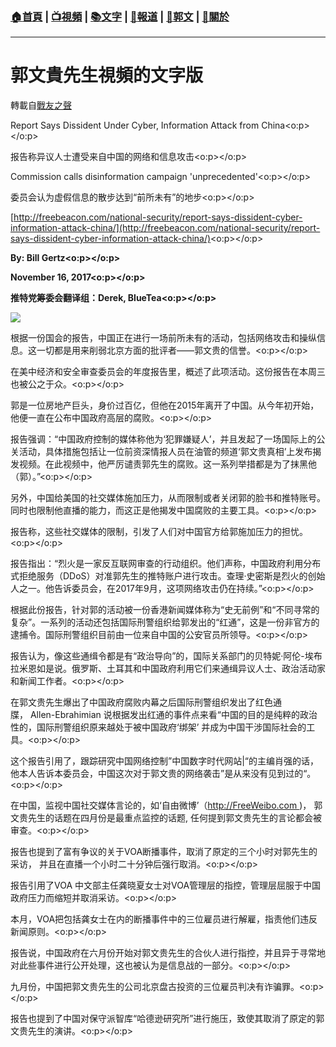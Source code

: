 ###  [:house:首頁](https://github.com/ourhimalayas/home) | [:tv:視頻](https://github.com/ourhimalayas/videos) | [:books:文字](https://github.com/ourhimalayas/txt) | [:newspaper:報道](https://github.com/ourhimalayas/news) | [:eagle:郭文](https://github.com/ourhimalayas/guomedia) | [:pray:關於](https://github.com/ourhimalayas/home/tree/master/about)
---
# 郭文貴先生視頻的文字版
轉載自[戰友之聲](http://littleantvoice.blogspot.com)

Report Says Dissident Under Cyber, Information Attack from China<o:p></o:p>

报告称异议人士遭受来自中国的网络和信息攻击<o:p></o:p>



Commission calls disinformation campaign 'unprecedented'<o:p></o:p>

委员会认为虚假信息的散步达到“前所未有”的地步<o:p></o:p>



[http://freebeacon.com/national-security/report-says-dissident-cyber-information-attack-china/](http://freebeacon.com/national-security/report-says-dissident-cyber-information-attack-china/)<o:p></o:p>



**By: Bill Gertz<o:p></o:p>**

**November 16, 2017<o:p></o:p>**

**推特党筹委会翻译组：Derek, BlueTea<o:p></o:p>**

[![](https://4.bp.blogspot.com/-ENOv5T6cWgI/Wg4Sm5jO9qI/AAAAAAAABMo/ciq9wp9pG8I972j0OuRRntWK6dJmGegIgCLcBGAs/s400/1116-4.PNG)](https://4.bp.blogspot.com/-ENOv5T6cWgI/Wg4Sm5jO9qI/AAAAAAAABMo/ciq9wp9pG8I972j0OuRRntWK6dJmGegIgCLcBGAs/s1600/1116-4.PNG)



根据一份国会的报告，中国正在进行一场前所未有的活动，包括网络攻击和操纵信息。这一切都是用来削弱北京方面的批评者——郭文贵的信誉。<o:p></o:p>



在美中经济和安全审查委员会的年度报告里，概述了此项活动。这份报告在本周三也被公之于众。<o:p></o:p>



郭是一位房地产巨头，身价过百亿，但他在2015年离开了中国。从今年初开始，他便一直在公布中国政府高层的腐败。<o:p></o:p>



报告强调：“中国政府控制的媒体称他为‘犯罪嫌疑人’，并且发起了一场国际上的公关活动，具体措施包括让一位前资深情报人员在油管的频道‘郭文贵真相’上发布揭发视频。在此视频中，他严厉谴责郭先生的腐败。这一系列举措都是为了抹黑他（郭）。”<o:p></o:p>



另外，中国给美国的社交媒体施加压力，从而限制或者关闭郭的脸书和推特账号。同时也限制他直播的能力，而这正是他揭发中国腐败的主要工具。<o:p></o:p>



报告称，这些社交媒体的限制，引发了人们对中国官方给郭施加压力的担忧。<o:p></o:p>



报告指出：“烈火是一家反互联网审查的行动组织。他们声称，中国政府利用分布式拒绝服务（DDoS）对准郭先生的推特账户进行攻击。查理·史密斯是烈火的创始人之一。他告诉委员会，在2017年9月，这项网络攻击仍在持续。”<o:p></o:p>



根据此份报告，针对郭的活动被一份香港新闻媒体称为“史无前例”和“不同寻常的复杂”。一系列的活动还包括国际刑警组织给郭发出的“红通”，这是一份非官方的逮捕令。国际刑警组织目前由一位来自中国的公安官员所领导。<o:p></o:p>



报告认为，像这些通缉令都是有“政治导向”的，国际关系部门的贝特妮·阿伦-埃布拉米恩如是说。俄罗斯、土耳其和中国政府利用它们来通缉异议人士、政治活动家和新闻工作者。<o:p></o:p>



在郭文贵先生爆出了中国政府腐败内幕之后国际刑警组织发出了红色通牒， Allen-Ebrahimian 说根据发出红通的事件点来看“中国的目的是纯粹的政治性的，国际刑警组织原来越处于被中国政府‘绑架’ 并成为中国干涉国际社会的工具。<o:p></o:p>



这个报告引用了，跟踪研究中国网络控制”中国数字时代网站|“的主编肖强的话，他本人告诉本委员会，中国这次对于郭文贵的网络袭击”是从来没有见到过的“。<o:p></o:p>



在中国，监视中国社交媒体言论的，如‘自由微博’（http://FreeWeibo.com )， 郭文贵先生的话题在四月份是最重点监控的话题, 任何提到郭文贵先生的言论都会被审查。<o:p></o:p>



报告也提到了富有争议的关于VOA断播事件，取消了原定的三个小时对郭先生的采访， 并且在直播一个小时二十分钟后强行取消。<o:p></o:p>



报告引用了VOA 中文部主任龚晓夏女士对VOA管理层的指控，管理层屈服于中国政府压力而缩短并取消采访。<o:p></o:p>



本月，VOA把包括龚女士在内的断播事件中的三位雇员进行解雇，指责他们违反新闻原则。<o:p></o:p>

报告说，中国政府在六月份开始对郭文贵先生的合伙人进行指控，并且异于寻常地对此些事件进行公开处理，这也被认为是信息战的一部分。<o:p></o:p>



九月份，中国把郭文贵先生的公司北京盘古投资的三位雇员判决有诈骗罪。<o:p></o:p>

报告也提到了中国对保守派智库“哈德逊研究所”进行施压，致使其取消了原定的郭文贵先生的演讲。<o:p></o:p>



<u></u><sub></sub><sup></sup><strike></strike>